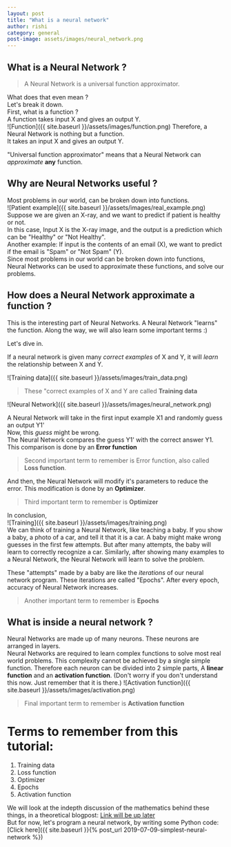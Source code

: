 ```yaml
---
layout: post
title: "What is a neural network"
author: rishi
category: general
post-image: assets/images/neural_network.png
---
```


## What is a Neural Network ?

> A Neural Network is a universal function approximator.  

What does that even mean ?  
Let's break it down.  
First, what is a function ?  
A function takes input X and gives an output Y.  
![Function]({{ site.baseurl }}/assets/images/function.png)
Therefore, a Neural Network is nothing but a function.  
It takes an input X and gives an output Y.  

"Universal function approximator" means that a Neural Network can *approximate* **any** function.  

## Why are Neural Networks useful ?  
Most problems in our world, can be broken down into functions.  
![Patient example]({{ site.baseurl }}/assets/images/real_example.png)
Suppose we are given an X-ray, and we want to predict if patient is healthy or not.  
In this case, Input X is the X-ray image, and the output is a prediction which can be "Healthy" or "Not Healthy".  
Another example: If input is the contents of an email (X), we want to predict if the email is "Spam" or "Not Spam" (Y).  
Since most problems in our world can be broken down into functions, Neural Networks can be used to approximate these functions, and solve our problems.  

## How does a Neural Network approximate a function ?  
This is the interesting part of Neural Networks. A Neural Network "learns" the function. Along the way, we will also learn some important terms :)  

Let's dive in.  

If a neural network is given many *correct examples* of X and Y, it will *learn* the relationship between X and Y. 

![Training data]({{ site.baseurl }}/assets/images/train_data.png)

> These "correct examples of X and Y are called **Training data**

![Neural Network]({{ site.baseurl }}/assets/images/neural_network.png)

A Neural Network will take in the first input example X1 and randomly guess an output Y1'  
Now, this *guess* might be wrong.  
The Neural Network compares the guess Y1' with the correct answer Y1. This comparison is done by an **Error function**

> Second important term to remember is Error function, also called **Loss function**.  

And then, the Neural Network will modify it's parameters to reduce the error. This modification is done by an **Optimizer**.  

> Third important term to remember is **Optimizer**

In conclusion,  
![Training]({{ site.baseurl }}/assets/images/training.png)  
We can think of training a Neural Network, like teaching a baby. If you show a baby, a photo of a car, and tell it that it is a car. A baby might make wrong guesses in the first few attempts. But after many attempts, the baby will learn to correctly recognize a car. Similarly, after showing many examples to a Neural Network, the Neural Network will learn to solve the problem.  

These "attempts" made by a baby are like the *iterations* of our neural network program. These iterations are called "Epochs". After every epoch, accuracy of Neural Network increases.  

> Another important term to remember is **Epochs**

## What is inside a neural network ?
Neural Networks are made up of many neurons. These neurons are arranged in layers.   
Neural Networks are required to learn complex functions to solve most real world problems. This complexity cannot be achieved by a single simple function. Therefore each neuron can be divided into 2 simple parts, A **linear function** and an **activation function**. (Don't worry if you don't understand this now. Just remember that it is there.) 
![Activation function]({{ site.baseurl }}/assets/images/activation.png)  

> Final important term to remember is **Activation function**  

# Terms to remember from this tutorial:
1. Training data  
2. Loss function
3. Optimizer
4. Epochs
5. Activation function

We will look at the indepth discussion of the mathematics behind these things, in a theoretical blogpost: [Link will be up later](/)  
But for now, let's program a neural network, by writing some Python code: [Click here]({{ site.baseurl }}{% post_url 2019-07-09-simplest-neural-network %})
